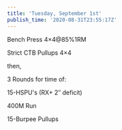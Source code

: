 ```yaml
---
title: 'Tuesday, September 1st'
publish_time: '2020-08-31T23:55:17Z'
---
```


Bench Press 4×4\@85%1RM

Strict CTB Pullups 4×4

then,

3 Rounds for time of:

15-HSPU's (RX+ 2″ deficit)

400M Run

15-Burpee Pullups
